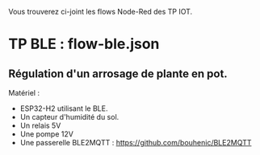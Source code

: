 Vous trouverez ci-joint les flows Node-Red des TP IOT.

# TP BLE : flow-ble.json
## Régulation d'un arrosage de plante en pot.
Matériel :
- ESP32-H2 utilisant le BLE.
- Un capteur d'humidité du sol.
- Un relais 5V
- Une pompe 12V
- Une passerelle BLE2MQTT : https://github.com/bouhenic/BLE2MQTT
